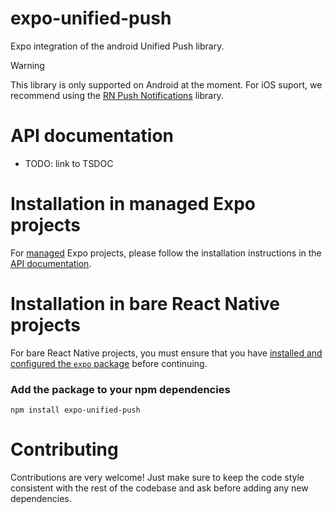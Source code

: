 # expo-unified-push

Expo integration of the android Unified Push library.

> [!WARNING]  
> This library is only supported on Android at the moment. For iOS suport, we recommend using the [RN Push Notifications](https://github.com/react-native-push-notification/ios) library.

# API documentation

- TODO: link to TSDOC

# Installation in managed Expo projects

For [managed](https://docs.expo.dev/archive/managed-vs-bare/) Expo projects, please follow the installation instructions in the [API documentation](#api-documentation).

# Installation in bare React Native projects

For bare React Native projects, you must ensure that you have [installed and configured the `expo` package](https://docs.expo.dev/bare/installing-expo-modules/) before continuing.

### Add the package to your npm dependencies

```
npm install expo-unified-push
```

# Contributing

Contributions are very welcome! Just make sure to keep the code style consistent with the rest of the codebase and ask before adding any new dependencies.

